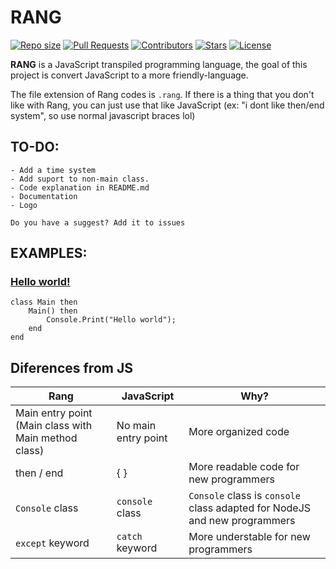 # RANG
<a href="https://github.com/RinkaGI/Rang" onClick = "return false"><img alt = "Repo size" src = "https://img.shields.io/github/repo-size/RinkaGI/Rang"></a>
<a href="https://github.com/RinkaGI/Rang/pulls"><img alt = "Pull Requests" src = "https://img.shields.io/github/issues-pr/RinkaGI/Rang"></a>
<a href="https://github.com/RinkaGI/Rang/graphs/contributors"><img alt = "Contributors" src = "https://img.shields.io/github/contributors/RinkaGI/Rang"></a>
<a href="https://github.com/RinkaGI/Rangstargazers"><img alt = "Stars" src = "https://img.shields.io/github/stars/RinkaGI/Rang"></a>
<a href="https://github.com/RinkaGI/Rang/blob/main/LICENSE"><img alt = "License" src = "https://img.shields.io/github/license/RinkaGI/Rang"></a>

**RANG** is a JavaScript transpiled programming language, the goal of this project is convert JavaScript to a more friendly-language.

The file extension of Rang codes is `.rang`.
If there is a thing that you don't like with Rang, you can just use that like JavaScript (ex: "i dont like then/end system", so use normal javascript braces lol)

## TO-DO:
    - Add a time system
    - Add suport to non-main class.
    - Code explanation in README.md
    - Documentation
    - Logo

`Do you have a suggest? Add it to issues`

## EXAMPLES:

### [Hello world!](https://www.helloworld.org)
```
class Main then
    Main() then
        Console.Print("Hello world");
    end
end
```

## Diferences from JS
| Rang                                                 | JavaScript          | Why?                                                                      |
|------------------------------------------------------|---------------------|---------------------------------------------------------------------------|
| Main entry point (Main class with Main method class) | No main entry point | More organized code                                                       |
| then / end                                           | { }                 | More readable code for new programmers                                    |
| `Console` class                                      | `console` class     | `Console` class is `console` class adapted for NodeJS and new programmers |
| `except` keyword                                     | `catch` keyword     | More understable for new programmers                                      |